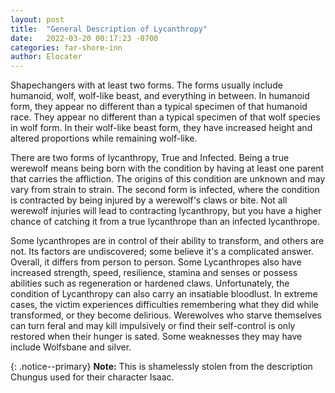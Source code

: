 ```yaml
---
layout: post
title:  "General Description of Lycanthropy"
date:   2022-03-20 00:17:23 -0700
categories: far-shore-inn
author: Elocater
---
```


Shapechangers with at least two forms. The forms usually include humanoid, wolf, wolf-like beast, and everything in between. In humanoid form, they appear no different than a typical specimen of that humanoid race. They appear no different than a typical specimen of that wolf species in wolf form. In their wolf-like beast form, they have increased height and altered proportions while remaining wolf-like.

There are two forms of lycanthropy, True and Infected. Being a true werewolf means being born with the condition by having at least one parent that carries the affliction. The origins of this condition are unknown and may vary from strain to strain. The second form is infected, where the condition is contracted by being injured by a werewolf's claws or bite. Not all werewolf injuries will lead to contracting lycanthropy, but you have a higher chance of catching it from a true lycanthrope than an infected lycanthrope.

Some lycanthropes are in control of their ability to transform, and others are not. Its factors are undiscovered; some believe it's a complicated answer. Overall, it differs from person to person. Some Lycanthropes also have increased strength, speed, resilience, stamina and senses or possess abilities such as regeneration or hardened claws. Unfortunately, the condition of Lycanthropy can also carry an insatiable bloodlust. In extreme cases, the victim experiences difficulties remembering what they did while transformed, or they become delirious. Werewolves who starve themselves can turn feral and may kill impulsively or find their self-control is only restored when their hunger is sated. Some weaknesses they may have include Wolfsbane and silver.

{: .notice--primary}
**Note:** This is shamelessly stolen from the description Chungus used for their character Isaac.

